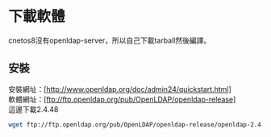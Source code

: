 # 下載軟體
cnetos8沒有openldap-server，所以自己下載tarball然後編譯。  

## 安裝  
安裝網址：[http://www.openldap.org/doc/admin24/quickstart.html]  
軟體網址：[ftp://ftp.openldap.org/pub/OpenLDAP/openldap-release]  
這邊下載2.4.48  
```bash
wget ftp://ftp.openldap.org/pub/OpenLDAP/openldap-release/openldap-2.4.48.tgz
```


